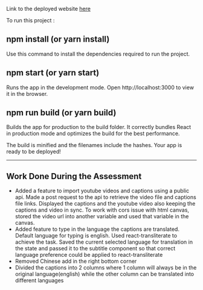 Link to the deployed website [here](https://internship-task-aavaig.netlify.app/)

To run this project  : 

## npm install (or yarn install)
Use this command to install the dependencies required to run the project.

## npm start (or yarn start)
Runs the app in the development mode.
Open http://localhost:3000 to view it in the browser.

## npm run build (or yarn build)
Builds the app for production to the build folder.
It correctly bundles React in production mode and optimizes the build for the best performance.

The build is minified and the filenames include the hashes.
Your app is ready to be deployed!

<hr />

## Work Done During the Assessment
<ul>
    <li>Added a feature to import youtube videos and captions using a public api. Made a post request to the api to retrieve the video file and captions file links. Displayed the captions and the youtube video also keeping the captions and video in sync. To work with cors issue with html canvas, stored the video url into another variable and used that variable in the canvas. </li>    
    <li>Added feature to type in the language the captions are translated. Default language for typing is english. Used react-transliterate to achieve the task. Saved the current selected language for translation in the state and passed it to the subtitle component so that correct language preference could be applied to react-transliterate</li>
    <li>Removed Chinese add in the right bottom corner</li>
    <li>Divided the captions into 2 columns where 1 column will always be in the original language(english) while the other column can be translated into different languages</li>
</ul>

